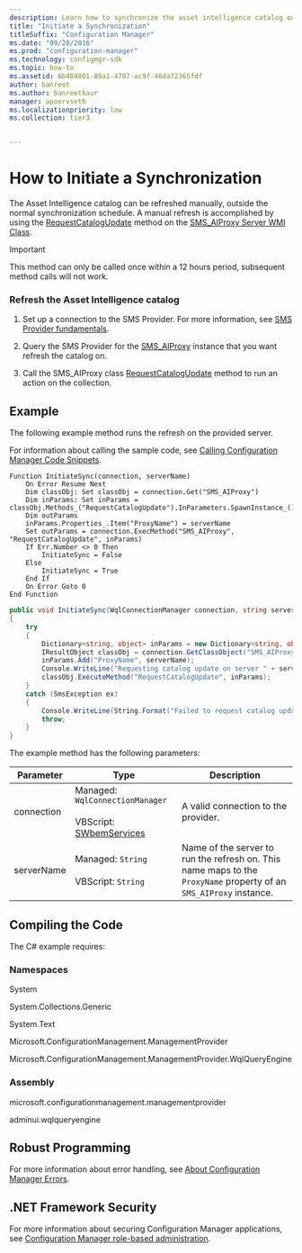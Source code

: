 ```yaml
---
description: Learn how to synchronize the asset intelligence catalog outside the normal synchronization schedule.
title: "Initiate a Synchronization"
titleSuffix: "Configuration Manager"
ms.date: "09/20/2016"
ms.prod: "configuration-manager"
ms.technology: configmgr-sdk
ms.topic: how-to
ms.assetid: 6b484801-89a1-4707-ac9f-46da72365fdf
author: banreet
ms.author: banreetkaur
manager: apoorvseth
ms.localizationpriority: low
ms.collection: tier3


---
```

# How to Initiate a Synchronization
The Asset Intelligence catalog can be refreshed manually, outside the normal synchronization schedule. A manual refresh is accomplished by using the [RequestCatalogUpdate](../../../../develop/reference/core/clients/asset-intelligence/requestcatalogupdate-method-in-class-sms_aiproxy.md) method on the [SMS_AIProxy Server WMI Class](../../../../develop/reference/core/clients/asset-intelligence/sms_aiproxy-server-wmi-class.md).  

> [!IMPORTANT]
>  This method can only be called once within a 12 hours period, subsequent method calls will not work.  

### Refresh the Asset Intelligence catalog  

1.  Set up a connection to the SMS Provider. For more information, see [SMS Provider fundamentals](../../understand/sms-provider-fundamentals.md).  

2.  Query the SMS Provider for the [SMS_AIProxy](../../../../develop/reference/core/clients/asset-intelligence/sms_aiproxy-server-wmi-class.md) instance that you want refresh the catalog on.  

3.  Call the SMS_AIProxy class [RequestCatalogUpdate](../../../../develop/reference/core/clients/asset-intelligence/requestcatalogupdate-method-in-class-sms_aiproxy.md) method to run an action on the collection.  

## Example  
 The following example method runs the refresh on the provided server.  

 For information about calling the sample code, see [Calling Configuration Manager Code Snippets](../../../../develop/core/understand/calling-code-snippets.md).  

```vbs  
Function InitiateSync(connection, serverName)
    On Error Resume Next    
    Dim classObj: Set classObj = connection.Get("SMS_AIProxy")    
    Dim inParams: Set inParams = classObj.Methods_("RequestCatalogUpdate").InParameters.SpawnInstance_()
    Dim outParams
    inParams.Properties_.Item("ProxyName") = serverName
    Set outParams = connection.ExecMethod("SMS_AIProxy", "RequestCatalogUpdate", inParams)
    If Err.Number <> 0 Then
        InitiateSync = False
    Else
        InitiateSync = True
    End If
    On Error Goto 0
End Function  
```  

```c#  
public void InitiateSync(WqlConnectionManager connection, string serverName)
{
    try
    {        
        Dictionary<string, object> inParams = new Dictionary<string, object>();
        IResultObject classObj = connection.GetClassObject("SMS_AIProxy");
        inParams.Add("ProxyName", serverName);
        Console.WriteLine("Requesting catalog update on server " + serverName);
        classObj.ExecuteMethod("RequestCatalogUpdate", inParams);    
    }    
    catch (SmsException ex)    
    {        
        Console.WriteLine(String.Format("Failed to request catalog update on server {0}. Error: {1}", serverName, ex.Message));           
        throw;    
    }
}  
```  

 The example method has the following parameters:  

|Parameter|Type|Description|  
|---------------|----------|-----------------|  
|connection|Managed: `WqlConnectionManager`<br /><br /> VBScript: [SWbemServices](/windows/win32/wmisdk/swbemservices)|A valid connection to the provider.|  
|serverName|Managed: `String`<br /><br /> VBScript: `String`|Name of the server to run the refresh on. This name maps to the `ProxyName` property of an `SMS_AIProxy` instance.|  

## Compiling the Code  
 The C# example requires:  

### Namespaces  
 System  

 System.Collections.Generic  

 System.Text  

 Microsoft.ConfigurationManagement.ManagementProvider  

 Microsoft.ConfigurationManagement.ManagementProvider.WqlQueryEngine  

### Assembly  
 microsoft.configurationmanagement.managementprovider  

 adminui.wqlqueryengine  

## Robust Programming  
 For more information about error handling, see [About Configuration Manager Errors](../../../../develop/core/understand/about-configuration-manager-errors.md).  

## .NET Framework Security  
 For more information about securing Configuration Manager applications, see [Configuration Manager role-based administration](../../../../develop/core/servers/configure/role-based-administration.md).
